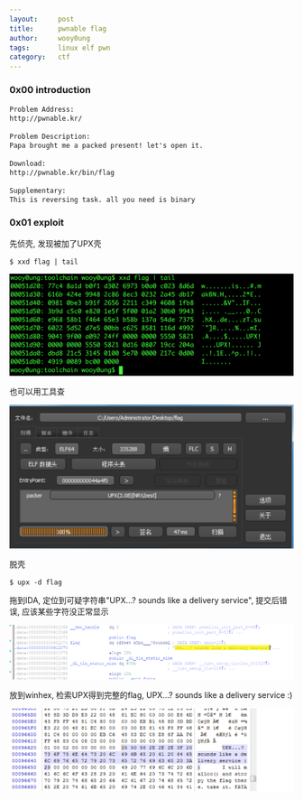 ```yaml
---
layout:     post
title:      pwnable flag
author:     wooy0ung
tags: 		linux elf pwn
category:  	ctf
---
```



### 0x00 introduction

```
Problem Address:
http://pwnable.kr/

Problem Description:
Papa brought me a packed present! let's open it.

Download:
http://pwnable.kr/bin/flag

Supplementary:
This is reversing task. all you need is binary
```
<!-- more -->


### 0x01 exploit

先侦壳, 发现被加了UPX壳

```
$ xxd flag | tail
```

![](/assets/img/ctf/pwn/2017-08-18-pwnable-flag/0x00.png)

也可以用工具查

![](/assets/img/ctf/pwn/2017-08-18-pwnable-flag/0x01.png)

脱壳

```
$ upx -d flag
```

拖到IDA, 定位到可疑字符串"UPX...? sounds like a delivery service", 提交后错误, 应该某些字符没正常显示

![](/assets/img/ctf/pwn/2017-08-18-pwnable-flag/0x02.png)

放到winhex, 检索UPX得到完整的flag, UPX...? sounds like a delivery service :)

![](/assets/img/ctf/pwn/2017-08-18-pwnable-flag/0x03.png)